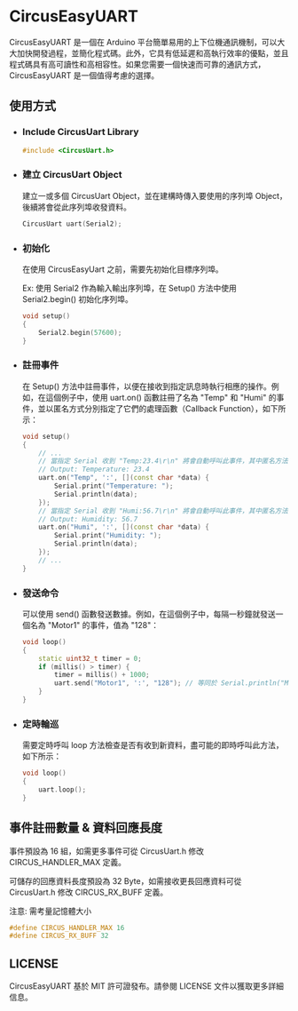 # **CircusEasyUART**

CircusEasyUART 是一個在 Arduino 平台簡單易用的上下位機通訊機制，可以大大加快開發過程，並簡化程式碼。此外，它具有低延遲和高執行效率的優點，並且程式碼具有高可讀性和高相容性。如果您需要一個快速而可靠的通訊方式，CircusEasyUART 是一個值得考慮的選擇。
## 使用方式
* ### Include CircusUart Library

    ```C++
    #include <CircusUart.h>
    ```

* ### 建立 CircusUart Object

    建立一或多個 CircusUart Object，並在建構時傳入要使用的序列埠 Object，後續將會從此序列埠收發資料。

    ```C++
    CircusUart uart(Serial2);
    ```

* ### 初始化

    在使用 CircusEasyUart 之前，需要先初始化目標序列埠。

    Ex: 使用 Serial2 作為輸入輸出序列埠，在 Setup() 方法中使用 Serial2.begin() 初始化序列埠。

    ```C++
    void setup()
    {
        Serial2.begin(57600);
    }
    ```

* ### 註冊事件

    在 Setup() 方法中註冊事件，以便在接收到指定訊息時執行相應的操作。例如，在這個例子中，使用 uart.on() 函數註冊了名為 "Temp" 和 "Humi" 的事件，並以匿名方式分別指定了它們的處理函數（Callback Function），如下所示：

    ```C++
    void setup()
    {
        // ...
        // 當指定 Serial 收到 "Temp:23.4\r\n" 將會自動呼叫此事件，其中匿名方法傳入參數(*data)為"23.4"
        // Output: Temperature: 23.4
        uart.on("Temp", ':', [](const char *data) {
            Serial.print("Temperature: ");
            Serial.println(data);
        });
        // 當指定 Serial 收到 "Humi:56.7\r\n" 將會自動呼叫此事件，其中匿名方法傳入參數(*data)為"56.7"
        // Output: Humidity: 56.7
        uart.on("Humi", ':', [](const char *data) {
            Serial.print("Humidity: ");
            Serial.println(data);
        });
        // ...
    }
    ```

* ### 發送命令

    可以使用 send() 函數發送數據。例如，在這個例子中，每隔一秒鐘就發送一個名為 "Motor1" 的事件，值為 "128"：

    ```C++
    void loop()
    {
        static uint32_t timer = 0;
        if (millis() > timer) {
            timer = millis() + 1000;
            uart.send("Motor1", ':', "128"); // 等同於 Serial.println("Motor1:128");
        }
    }
    ```

* ### 定時輪巡

    需要定時呼叫 loop 方法檢查是否有收到新資料，盡可能的即時呼叫此方法，如下所示：

    ```C++
    void loop()
    {
        uart.loop();
    }
    ```

## 事件註冊數量 & 資料回應長度

事件預設為 16 組，如需更多事件可從 CircusUart.h 修改 CIRCUS_HANDLER_MAX 定義。

可儲存的回應資料長度預設為 32 Byte，如需接收更長回應資料可從 CircusUart.h 修改 CIRCUS_RX_BUFF 定義。

注意: 需考量記憶體大小

```cpp
#define CIRCUS_HANDLER_MAX 16
#define CIRCUS_RX_BUFF 32
```

## LICENSE

CircusEasyUART 基於 MIT 許可證發布。請參閱 LICENSE 文件以獲取更多詳細信息。
